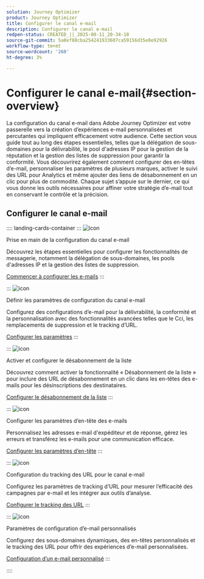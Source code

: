 ```yaml
---
solution: Journey Optimizer
product: Journey Optimizer
title: Configurer le canal e-mail
description: Configurer le canal e-mail
redpen-status: CREATED_||_2025-08-11_20-34-10
source-git-commit: 5a8ef88cba254241933607ca59156d35e0e92926
workflow-type: tm+mt
source-wordcount: '260'
ht-degree: 3%

---
```



# Configurer le canal e-mail{#section-overview}

La configuration du canal e-mail dans Adobe Journey Optimizer est votre passerelle vers la création d’expériences e-mail personnalisées et percutantes qui impliquent efficacement votre audience. Cette section vous guide tout au long des étapes essentielles, telles que la délégation de sous-domaines pour la délivrabilité, le pool d&#39;adresses IP pour la gestion de la réputation et la gestion des listes de suppression pour garantir la conformité. Vous découvrirez également comment configurer des en-têtes d’e-mail, personnaliser les paramètres de plusieurs marques, activer le suivi des URL pour Analytics et même ajouter des liens de désabonnement en un clic pour plus de commodité. Chaque sujet s’appuie sur le dernier, ce qui vous donne les outils nécessaires pour affiner votre stratégie d’e-mail tout en conservant le contrôle et la précision.

## Configurer le canal e-mail

:::: landing-cards-container
:::
![icon](https://cdn.experienceleague.adobe.com/icons/circle-play.svg)

Prise en main de la configuration du canal e-mail

Découvrez les étapes essentielles pour configurer les fonctionnalités de messagerie, notamment la délégation de sous-domaines, les pools d&#39;adresses IP et la gestion des listes de suppression.

[Commencer à configurer les e-mails](../using/email/get-started-email-config.md)
:::

:::
![icon](https://cdn.experienceleague.adobe.com/icons/gear.svg)

Définir les paramètres de configuration du canal e-mail

Configurez des configurations d’e-mail pour la délivrabilité, la conformité et la personnalisation avec des fonctionnalités avancées telles que le Cci, les remplacements de suppression et le tracking d’URL.

[Configurer les paramètres](../using/email/email-settings.md)
:::

:::
![icon](https://cdn.experienceleague.adobe.com/icons/list-check.svg)

Activer et configurer le désabonnement de la liste

Découvrez comment activer la fonctionnalité « Désabonnement de la liste » pour inclure des URL de désabonnement en un clic dans les en-têtes des e-mails pour les désinscriptions des destinataires.

[Configurer le désabonnement de la liste](../using/email/list-unsubscribe.md)
:::

:::
![icon](https://cdn.experienceleague.adobe.com/icons/gear.svg)

Configurer les paramètres d’en-tête des e-mails

Personnalisez les adresses e-mail d&#39;expéditeur et de réponse, gérez les erreurs et transférez les e-mails pour une communication efficace.

[Configurer les paramètres d’en-tête](../using/email/header-parameters.md)
:::

:::
![icon](https://cdn.experienceleague.adobe.com/icons/chart-line.svg)

Configuration du tracking des URL pour le canal e-mail

Configurez les paramètres de tracking d’URL pour mesurer l’efficacité des campagnes par e-mail et les intégrer aux outils d’analyse.

[Configurer le tracking des URL](../using/email/url-tracking.md)
:::

:::
![icon](https://cdn.experienceleague.adobe.com/icons/bullseye.svg)

Paramètres de configuration d’e-mail personnalisés

Configurez des sous-domaines dynamiques, des en-têtes personnalisés et le tracking des URL pour offrir des expériences d’e-mail personnalisées.

[Configuration d’un e-mail personnalisé](../using/email/surface-personalization.md)
:::

::::
